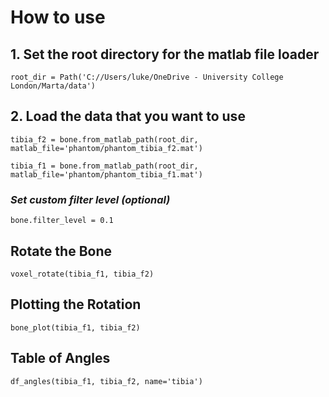 # How to use

## 1. Set the root directory for the matlab file loader
`root_dir = Path('C://Users/luke/OneDrive - University College London/Marta/data')`

## 2. Load the data that you want to use
`tibia_f2 = bone.from_matlab_path(root_dir, matlab_file='phantom/phantom_tibia_f2.mat')`

`tibia_f1 = bone.from_matlab_path(root_dir, matlab_file='phantom/phantom_tibia_f1.mat')`

### *Set custom filter level (optional)*
`bone.filter_level = 0.1`

## Rotate the Bone
`voxel_rotate(tibia_f1, tibia_f2)`

## Plotting the Rotation
`bone_plot(tibia_f1, tibia_f2)`

## Table of Angles
`df_angles(tibia_f1, tibia_f2, name='tibia')`
    
